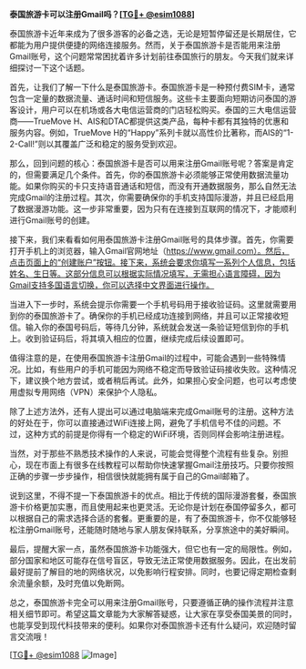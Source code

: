 **泰国旅游卡可以注册Gmail吗？[[TG💪+ @esim1088](https://t.me/s/esim1088)]**

泰国旅游卡近年来成为了很多游客的必备之选，无论是短暂停留还是长期居住，它都能为用户提供便捷的网络连接服务。然而，关于泰国旅游卡是否能用来注册Gmail账号，这个问题常常困扰着许多计划前往泰国旅行的朋友。今天我们就来详细探讨一下这个话题。

首先，让我们了解一下什么是泰国旅游卡。泰国旅游卡是一种预付费SIM卡，通常包含一定量的数据流量、通话时间和短信服务。这些卡主要面向短期访问泰国的游客设计，用户可以在机场或各大电信运营商的门店轻松购买。泰国的三大电信运营商——TrueMove H、AIS和DTAC都提供这类产品，每种卡都有其独特的优惠和服务内容。例如，TrueMove H的“Happy”系列卡就以高性价比著称，而AIS的“1-2-Call!”则以其覆盖广泛和稳定的服务受到欢迎。

那么，回到问题的核心：泰国旅游卡是否可以用来注册Gmail账号呢？答案是肯定的，但需要满足几个条件。首先，你的泰国旅游卡必须能够正常使用数据流量功能。如果你购买的卡只支持语音通话和短信，而没有开通数据服务，那么自然无法完成Gmail的注册过程。其次，你需要确保你的手机支持国际漫游，并且已经启用了数据漫游功能。这一步非常重要，因为只有在连接到互联网的情况下，才能顺利进行Gmail账号的创建。

接下来，我们来看看如何用泰国旅游卡注册Gmail账号的具体步骤。首先，你需要打开手机上的浏览器，输入Gmail官网地址（https://www.gmail.com）。然后，点击页面上的“创建账户”按钮。接下来，系统会要求你填写一系列个人信息，包括姓名、生日等。这部分信息可以根据实际情况填写，无需担心语言障碍，因为Gmail支持多国语言切换，你可以选择中文界面进行操作。

当进入下一步时，系统会提示你需要一个手机号码用于接收验证码。这里就需要用到你的泰国旅游卡了。确保你的手机已经成功连接到网络，并且可以正常接收短信。输入你的泰国号码后，等待几分钟，系统就会发送一条验证短信到你的手机上。收到验证码后，将其填入相应的位置，继续完成后续设置即可。

值得注意的是，在使用泰国旅游卡注册Gmail的过程中，可能会遇到一些特殊情况。比如，有些用户的手机可能因为网络不稳定而导致验证码接收失败。这种情况下，建议换个地方尝试，或者稍后再试。此外，如果担心安全问题，也可以考虑使用虚拟专用网络（VPN）来保护个人隐私。

除了上述方法外，还有人提出可以通过电脑端来完成Gmail账号的注册。这种方法的好处在于，你可以直接通过WiFi连接上网，避免了手机信号不佳的问题。不过，这种方式的前提是你得有一个稳定的WiFi环境，否则同样会影响注册进程。

当然，对于那些不熟悉技术操作的人来说，可能会觉得整个流程有些复杂。别担心，现在市面上有很多在线教程可以帮助你快速掌握Gmail注册技巧。只要你按照正确的步骤一步步操作，相信很快就能拥有属于自己的Gmail邮箱了。

说到这里，不得不提一下泰国旅游卡的优点。相比于传统的国际漫游套餐，泰国旅游卡价格更加实惠，而且使用起来也更灵活。无论你是计划在泰国停留多久，都可以根据自己的需求选择合适的套餐。更重要的是，有了泰国旅游卡，你不仅能够轻松注册Gmail账号，还能随时随地与家人朋友保持联系，分享旅途中的美好瞬间。

最后，提醒大家一点，虽然泰国旅游卡功能强大，但它也有一定的局限性。例如，部分国家和地区可能存在信号盲区，导致无法正常使用数据服务。因此，在出发前最好提前了解目的地的网络状况，以免影响行程安排。同时，也要记得定期检查剩余流量余额，及时充值以免断网。

总之，泰国旅游卡完全可以用来注册Gmail账号，只要遵循正确的操作流程并注意相关细节即可。希望这篇文章能为大家解答疑惑，让大家在享受泰国美景的同时，也能享受到现代科技带来的便利。如果你对泰国旅游卡还有什么疑问，欢迎随时留言交流哦！

[[TG💪+ @esim1088](https://t.me/s/esim1088) ![Image](https://i.postimg.cc/4NQfJmqS/Snipaste-2025-05-13-00-14-12.png)]